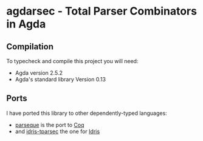 # agdarsec - Total Parser Combinators in Agda

## Compilation

To typecheck and compile this project you will need:

* Agda version 2.5.2
* Agda's standard library Version 0.13

## Ports

I have ported this library to other dependently-typed languages:

* [parseque](https://github.com/gallais/parseque) is the port to [Coq](https://github.com/coq/coq)
* and [idris-tparsec](https://github.com/gallais/idris-tparsec) the one for [Idris](https://github.com/idris-lang/idris-dev)
